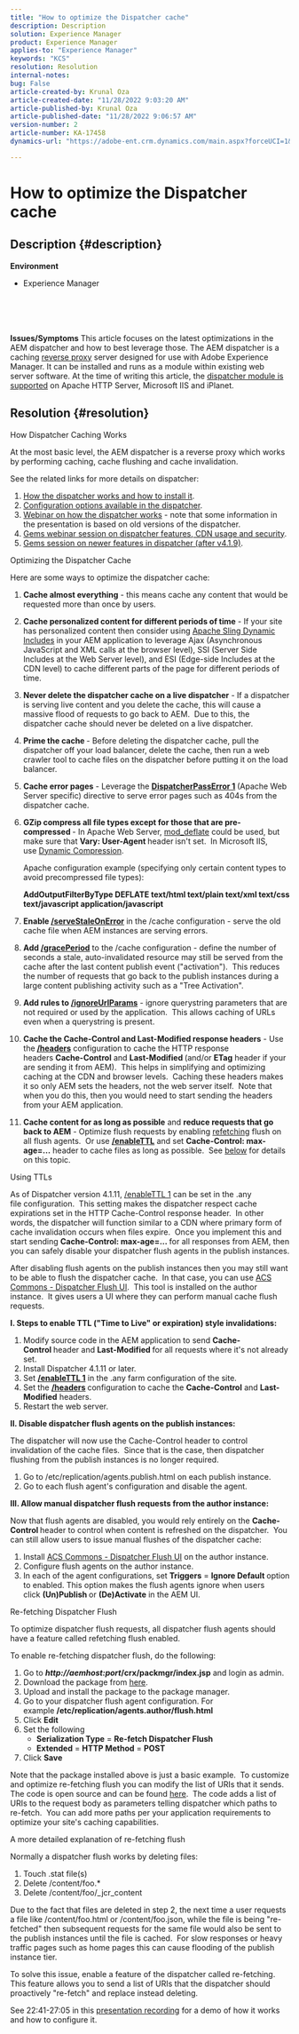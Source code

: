 ```yaml
---
title: "How to optimize the Dispatcher cache"
description: Description
solution: Experience Manager
product: Experience Manager
applies-to: "Experience Manager"
keywords: "KCS"
resolution: Resolution
internal-notes: 
bug: False
article-created-by: Krunal Oza
article-created-date: "11/28/2022 9:03:20 AM"
article-published-by: Krunal Oza
article-published-date: "11/28/2022 9:06:57 AM"
version-number: 2
article-number: KA-17458
dynamics-url: "https://adobe-ent.crm.dynamics.com/main.aspx?forceUCI=1&pagetype=entityrecord&etn=knowledgearticle&id=97708a80-fb6e-ed11-9561-6045bd006079"

---
```

# How to optimize the Dispatcher cache

## Description {#description}

<b>Environment</b>
- Experience Manager

<br><br> <br><br><b>Issues/Symptoms</b>
This article focuses on the latest optimizations in the AEM dispatcher and how to best leverage those. The AEM dispatcher is a caching [reverse proxy](https://stackoverflow.com/questions/224664/difference-between-proxy-server-and-reverse-proxy-server) server designed for use with Adobe Experience Manager. It can be installed and runs as a module within existing web server software. At the time of writing this article, the [dispatcher module is supported](https://helpx.adobe.com/experience-manager/dispatcher/using/dispatcher-install.html) on Apache HTTP Server, Microsoft IIS and iPlanet.


## Resolution {#resolution}


How Dispatcher Caching Works

At the most basic level, the AEM dispatcher is a reverse proxy which works by performing caching, cache flushing and cache invalidation.

See the related links for more details on dispatcher:

1. [How the dispatcher works and how to install it](https://helpx.adobe.com/experience-manager/dispatcher/using/dispatcher.html).
2. [Configuration options available in the dispatcher](https://helpx.adobe.com/experience-manager/dispatcher/using/dispatcher-configuration.html).
3. [Webinar on how the dispatcher works](https://github.com/cqsupport/webinar-dispatchercache) - note that some information in the presentation is based on old versions of the dispatcher.
4. [Gems webinar session on dispatcher features, CDN usage and security](https://docs.adobe.com/ddc/en/gems/dispatcher-caching---new-features-and-optimizations.html).
5. [Gems session on newer features in dispatcher (after v4.1.9)](https://helpx.adobe.com/experience-manager/kt/eseminars/gems/aem-dispatcher.html).


Optimizing the Dispatcher Cache

Here are some ways to optimize the dispatcher cache:

1. <b>Cache almost everything</b> - this means cache any content that would be requested more than once by users.
2. <b>Cache personalized content for different periods of time</b> - If your site has personalized content then consider using [Apache Sling Dynamic Includes](https://helpx.adobe.com/experience-manager/kt/platform-repository/using/sling-dynamic-include-technical-video-setup.html) in your AEM application to leverage Ajax (Asynchronous JavaScript and XML calls at the browser level), SSI (Server Side Includes at the Web Server level), and ESI (Edge-side Includes at the CDN level) to cache different parts of the page for different periods of time.
3. <b>Never delete the dispatcher cache on a live dispatcher</b> - If a dispatcher is serving live content and you delete the cache, this will cause a massive flood of requests to go back to AEM.  Due to this, the dispatcher cache should never be deleted on a live dispatcher.
4. <b>Prime the cache </b>- Before deleting the dispatcher cache, pull the dispatcher off your load balancer, delete the cache, then run a web crawler tool to cache files on the dispatcher before putting it on the load balancer.
5. <b>Cache error pages</b> - Leverage the <b>[DispatcherPassError 1](https://helpx.adobe.com/experience-manager/dispatcher/using/dispatcher-install.html#ApacheWebServer) </b>(Apache Web Server specific) directive to serve error pages such as 404s from the dispatcher cache.
6. <b>GZip compress all file types except for those that are pre-compressed </b>- In Apache Web Server, [mod_deflate](https://httpd.apache.org/docs/2.4/mod/mod_deflate.html) could be used, but make sure that <b>Vary: User-Agent </b>header<b> </b>isn't set.  In Microsoft IIS, use [Dynamic Compression](https://docs.microsoft.com/en-us/iis/configuration/system.webserver/httpcompression/).

    Apache configuration example (specifying only certain content types to avoid precompressed file types):

    <b>AddOutputFilterByType DEFLATE text/html text/plain text/xml text/css text/javascript application/javascript</b>
7. <b>Enable [/serveStaleOnError](https://helpx.adobe.com/experience-manager/kb/ServeStaleContentOnError.html)</b> in the /cache configuration - serve the old cache file when AEM instances are serving errors.
8. <b>Add [/gracePeriod](https://docs.adobe.com/content/help/en/experience-manager-dispatcher/using/configuring/dispatcher-configuration.html#configuring-the-dispatcher-cache-cache)</b> to the /cache configuration - define the number of seconds a stale, auto-invalidated resource may still be served from the cache after the last content publish event ("activation").  This reduces the number of requests that go back to the publish instances during a large content publishing activity such as a "Tree Activation".
9. <b>Add rules to [/ignoreUrlParams](https://helpx.adobe.com/experience-manager/dispatcher/using/dispatcher-configuration.html#IgnoringURLParameters)</b> - ignore querystring parameters that are not required or used by the application.  This allows caching of URLs even when a querystring is present.
10. <b>Cache the Cache-Control and Last-Modified response headers</b> - Use the<b> [/headers](https://helpx.adobe.com/experience-manager/dispatcher/using/dispatcher-configuration.html#CachingHTTPResponseHeaders)</b> configuration to cache the HTTP response headers <b>Cache-Control</b> and <b>Last-Modified </b>(and/or <b>ETag</b> header if your are sending it from AEM).  This helps in simplifying and optimizing caching at the CDN and browser levels.  Caching these headers makes it so only AEM sets the headers, not the web server itself.  Note that when you do this, then you would need to start sending the headers from your AEM application.
11. <b>Cache content for as long as possible</b> and <b>reduce requests that go back to AEM</b> - Optimize flush requests by enabling [refetching](https://helpx.adobe.com/experience-manager/kb/optimizing-the-dispatcher-cache.html#refetching-flush) flush on all flush agents.  Or use [<b>/enableTTL</b>](https://helpx.adobe.com/experience-manager/kb/optimizing-the-dispatcher-cache.html#use-ttls) and set <b>Cache-Control: max-age=...</b> header to cache files as long as possible.  See [below](https://helpx.adobe.com/experience-manager/kb/optimizing-the-dispatcher-cache.html#use-ttls) for details on this topic.


Using TTLs

As of Dispatcher version 4.1.11, [/enableTTL 1](https://helpx.adobe.com/experience-manager/dispatcher/using/dispatcher-configuration.html#ConfiguringTimeBasedCacheInvalidationenableTTL) can be set in the .any file configuration.  This setting makes the dispatcher respect cache expirations set in the HTTP Cache-Control response header.  In other words, the dispatcher will function similar to a CDN where primary form of cache invalidation occurs when files expire.  Once you implement this and start sending <b>Cache-Control: max-age=... </b>for all responses from AEM, then you can safely disable your dispatcher flush agents in the publish instances.

After disabling flush agents on the publish instances then you may still want to be able to flush the dispatcher cache.  In that case, you can use [ACS Commons - Dispatcher Flush UI](https://adobe-consulting-services.github.io/acs-aem-commons/features/dispatcher-flush-ui/index.html).  This tool is installed on the author instance.  It gives users a UI where they can perform manual cache flush requests.

<b>I. Steps to enable TTL ("Time to Live" or expiration) style invalidations:</b>

1. Modify source code in the AEM application to send <b>Cache-Control </b>header and <b>Last-Modified </b>for all requests where it's not already set.
2. Install Dispatcher 4.1.11 or later.
3. Set <b>[/enableTTL 1](https://helpx.adobe.com/experience-manager/dispatcher/using/dispatcher-configuration.html#ConfiguringTimeBasedCacheInvalidationenableTTL)</b> in the .any farm configuration of the site.
4. Set the <b>[/headers](https://helpx.adobe.com/experience-manager/dispatcher/using/dispatcher-configuration.html#CachingHTTPResponseHeaders) </b>configuration to cache the <b>Cache-Control</b> and <b>Last-Modified</b> headers.
5. Restart the web server.


<b>II. Disable dispatcher flush agents on the publish instances:</b>

The dispatcher will now use the Cache-Control header to control invalidation of the cache files.  Since that is the case, then dispatcher flushing from the publish instances is no longer required.

1. Go to /etc/replication/agents.publish.html on each publish instance.
2. Go to each flush agent's configuration and disable the agent.


<b>III. Allow manual dispatcher flush requests from the author instance:</b>

Now that flush agents are disabled, you would rely entirely on the <b>Cache-Control </b>header to control when content is refreshed on the dispatcher.  You can still allow users to issue manual flushes of the dispatcher cache:

1. Install [ACS Commons - Dispatcher Flush UI](https://adobe-consulting-services.github.io/acs-aem-commons/features/dispatcher-flush-ui/index.html) on the author instance.
2. Configure flush agents on the author instance.
3. In each of the agent configurations, set <b>Triggers</b> = <b>Ignore Default </b>option to enabled. This option makes the flush agents ignore when users click <b>(Un)Publish </b>or <b>(De)Activate</b> in the AEM UI.


Re-fetching Dispatcher Flush

To optimize dispatcher flush requests, all dispatcher flush agents should have a feature called refetching flush enabled.

To enable re-fetching dispatcher flush, do the following:

1. Go to <b>*http://aemhost:port*/crx/packmgr/index.jsp</b> and login as admin.
2. Download the package from [here](https://github.com/cqsupport/webinar-dispatchercache/blob/master/packages/dispatcher-flush-refetch-samplecode-1.0.zip?raw=true).
3. Upload and install the package to the package manager.
4. Go to your dispatcher flush agent configuration. For example <b>/etc/replication/agents.author/flush.html</b>
5. Click <b>Edit</b>
6. Set the following
    - <b>Serialization Type</b> = <b>Re-fetch Dispatcher Flush</b>
    - <b>Extended</b> = <b>HTTP Method</b> = <b>POST</b>
7. Click <b>Save</b>


Note that the package installed above is just a basic example.  To customize and optimize re-fetching flush you can modify the list of URIs that it sends.  The code is open source and can be found [here](https://github.com/cqsupport/webinar-dispatchercache/tree/master/src/refetching-flush-agent/refetch-bundle).  The code adds a list of URIs to the request body as parameters telling dispatcher which paths to re-fetch.  You can add more paths per your application requirements to optimize your site's caching capabilities.

A more detailed explanation of re-fetching flush

Normally a dispatcher flush works by deleting files:

1. Touch .stat file(s)
2. Delete /content/foo.\*
3. Delete /content/foo/_jcr_content


Due to the fact that files are deleted in step 2, the next time a user requests a file like /content/foo.html or /content/foo.json, while the file is being "re-fetched" then subsequent requests for the same file would also be sent to the publish instances until the file is cached.  For slow responses or heavy traffic pages such as home pages this can cause flooding of the publish instance tier.

To solve this issue, enable a feature of the dispatcher called re-fetching.  This feature allows you to send a list of URIs that the dispatcher should proactively "re-fetch" and replace instead deleting.

See 22:41-27:05 in this [presentation recording](https://my.adobeconnect.com/p7th2gf8k43) for a demo of how it works and how to configure it.
